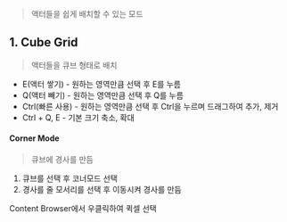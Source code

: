 > 액터들을 쉽게 배치할 수 있는 모드
## 1. Cube Grid
> 액터들을 큐브 형태로 배치
- E(액터 쌓기) - 원하는 영역만큼 선택 후 E를 누름
- Q(액터 빼기) - 원하는 영역만큼 선택 후 Q를 누름
- Ctrl(빠른 사용) - 원하는 영역만큼 선택 후 Ctrl을 누르며 드래그하여 추가, 제거
- Ctrl + Q, E - 기본 크기 축소, 확대
#### Corner Mode
> 큐브에 경사를 만듬
1. 큐브를 선택 후 코너모드 선택
2. 경사를 줄 모서리를 선택 후 이동시켜 경사를 만듬

Content Browser에서 우클릭하여 퀵셀 선택
